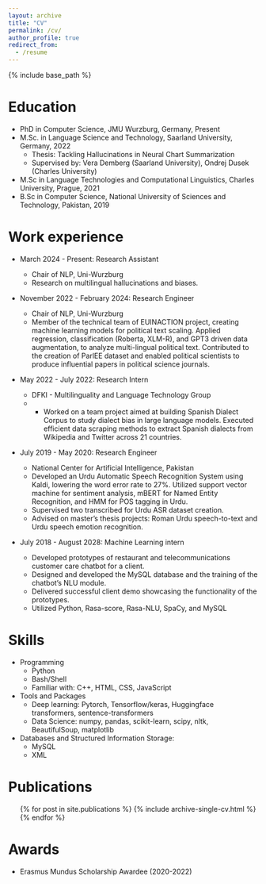 ```yaml
---
layout: archive
title: "CV"
permalink: /cv/
author_profile: true
redirect_from:
  - /resume
---
```


{% include base_path %}

Education
======
* PhD in Computer Science, JMU Wurzburg, Germany, Present
* M.Sc. in Language Science and Technology, Saarland University, Germany, 2022
  * Thesis: Tackling Hallucinations in Neural Chart Summarization 
  * Supervised by: Vera Demberg (Saarland University), Ondrej Dusek (Charles University)
* M.Sc in Language Technologies and Computational Linguistics, Charles University, Prague, 2021 
* B.Sc in Computer Science, National University of Sciences and Technology, Pakistan, 2019 

Work experience
======
* March 2024 - Present: Research Assistant
  * Chair of NLP, Uni-Wurzburg
  * Research on multilingual hallucinations and biases.   
* November 2022 - February 2024: Research Engineer
  * Chair of NLP, Uni-Wurzburg
  * Member of the technical team of EUINACTION project, creating machine learning models for political text scaling. Applied regression, classification (Roberta, XLM-R), and GPT3 driven data augmentation, to analyze multi-lingual political text. Contributed to the creation of ParlEE dataset and enabled political scientists to produce influential papers in political
science journals.

* May 2022 - July 2022: Research Intern
  * DFKI - Multilinguality and Language Technology Group
  * - Worked on a team project aimed at building Spanish Dialect Corpus to study dialect bias in large language models. Executed efficient data scraping methods to extract Spanish dialects from Wikipedia and Twitter across 21 countries.

* July 2019 - May 2020: Research Engineer
  * National Center for Artificial Intelligence, Pakistan
  * Developed an Urdu Automatic Speech Recognition System using Kaldi, lowering the word error rate to 27%. Utilized support vector machine for sentiment analysis, mBERT for Named Entity Recognition, and HMM for POS tagging in Urdu. 
  * Supervised two transcribed for Urdu ASR dataset creation.
  * Advised on master’s thesis projects: Roman Urdu speech-to-text and Urdu speech emotion recognition.

* July 2018 - August 2028: Machine Learning intern
  * Developed prototypes of restaurant and telecommunications customer care chatbot for a client.
  * Designed and developed the MySQL database and the training of the chatbot’s NLU module.
  * Delivered successful client demo showcasing the functionality of the prototypes.
  * Utilized Python, Rasa-score, Rasa-NLU, SpaCy, and MySQL
  
Skills
======
* Programming
  * Python
  * Bash/Shell
  * Familiar with: C++, HTML, CSS, JavaScript
* Tools and Packages
  * Deep learning: Pytorch, Tensorflow/keras, Huggingface transformers, sentence-transformers 
  * Data Science: numpy, pandas, scikit-learn, scipy, nltk, BeautifulSoup, matplotlib
* Databases and Structured Information Storage:
  * MySQL
  * XML

Publications
======
  <ul>{% for post in site.publications %}
    {% include archive-single-cv.html %}
  {% endfor %}</ul>
  
  
Awards
======
* Erasmus Mundus Scholarship Awardee (2020-2022)

